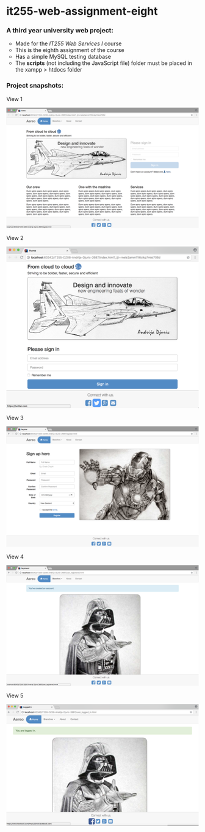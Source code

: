 # it255-web-assignment-eight
<h3>A third year university web project:</h3>
<ul style="list-style-type:circle">
  <li>Made for the <i>IT255 Web Services I</i> course</li>
  <li>This is the eighth assignment of the course</li>
  <li>Has a simple MySQL testing database</li>
  <li>The <b>scripts</b> (not including the JavaScript file) folder must be placed in the xampp > htdocs folder</li>
</ul>
<h3>Project snapshots:</h3>
<p>View 1</p>
<img src="screen-shots/view-1.png" alt="View 1">
<p>View 2</p>
<img src="screen-shots/view-2.png" alt="View 2">
<p>View 3</p>
<img src="screen-shots/view-3.png" alt="View 3">
<p>View 4</p>
<img src="screen-shots/view-4.png" alt="View 4">
<p>View 5</p>
<img src="screen-shots/view-5.png" alt="View 5">


